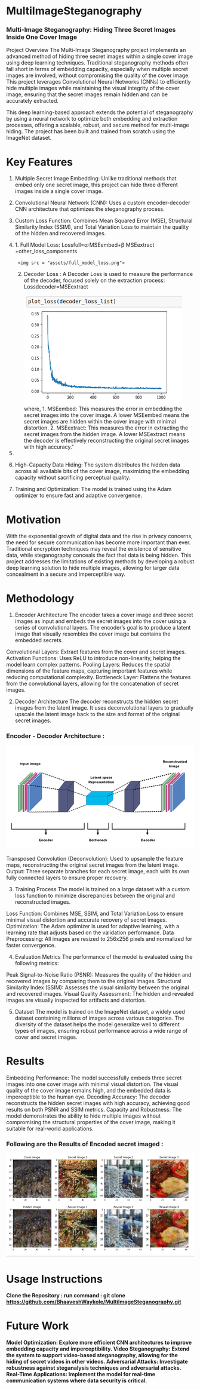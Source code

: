# MultiImageSteganography

### Multi-Image Steganography: Hiding Three Secret Images Inside One Cover Image
Project Overview
The Multi-Image Steganography project implements an advanced method of hiding three secret images within a single cover image using deep learning techniques. Traditional steganography methods often fall short in terms of embedding capacity, especially when multiple secret images are involved, without compromising the quality of the cover image. This project leverages Convolutional Neural Networks (CNNs) to efficiently hide multiple images while maintaining the visual integrity of the cover image, ensuring that the secret images remain hidden and can be accurately extracted.

This deep learning-based approach extends the potential of steganography by using a neural network to optimize both embedding and extraction processes, offering a scalable, robust, and secure method for multi-image hiding. The project has been built and trained from scratch using the ImageNet dataset.

# Key Features
1. Multiple Secret Image Embedding: Unlike traditional methods that embed only one secret image, this project can hide three different images inside a single cover image.

2. Convolutional Neural Network (CNN): Uses a custom encoder-decoder CNN architecture that optimizes the steganography process.

3. Custom Loss Function: Combines Mean Squared Error (MSE), Structural Similarity Index (SSIM), and Total Variation Loss to maintain the quality of the hidden and recovered images.
    <li>
    1. Full Model Loss:
        Lossfull​=α⋅MSEembed​+β⋅MSEextract​+other_loss_components
        
        <img src = "assets/full_model_loss.png">


    2. Decoder Loss :
        A Decoder Loss is used to measure the performance of the decoder, focused solely on the extraction process:
        Lossdecoder=MSEextract

        <img src = "assets/decoder_loss.png">
        where,
        1. MSEembed: This measures the error in embedding the secret images into the cover image. A lower MSEembed means the secret images are hidden within the cover image with minimal distortion. 
        2. MSEextract: This measures the error in extracting the secret images from the hidden image. A lower MSEextract means the decoder is effectively reconstructing the original secret images with high accuracy."
    <li>

4. High-Capacity Data Hiding: The system distributes the hidden data across all available bits of the cover image, maximizing the embedding capacity without sacrificing perceptual quality.

5. Training and Optimization: The model is trained using the Adam optimizer to ensure fast and adaptive convergence.

# Motivation
With the exponential growth of digital data and the rise in privacy concerns, the need for secure communication has become more important than ever. Traditional encryption techniques may reveal the existence of sensitive data, while steganography conceals the fact that data is being hidden. This project addresses the limitations of existing methods by developing a robust deep learning solution to hide multiple images, allowing for larger data concealment in a secure and imperceptible way.

# Methodology
1. Encoder Architecture
The encoder takes a cover image and three secret images as input and embeds the secret images into the cover using a series of convolutional layers. The encoder’s goal is to produce a latent image that visually resembles the cover image but contains the embedded secrets.

Convolutional Layers: Extract features from the cover and secret images.
Activation Functions: Uses ReLU to introduce non-linearity, helping the model learn complex patterns.
Pooling Layers: Reduces the spatial dimensions of the feature maps, capturing important features while reducing computational complexity.
Bottleneck Layer: Flattens the features from the convolutional layers, allowing for the concatenation of secret images.

2. Decoder Architecture
The decoder reconstructs the hidden secret images from the latent image. It uses deconvolutional layers to gradually upscale the latent image back to the size and format of the original secret images.

### Encoder - Decoder Architecture :
<img src="assets/1_nqzWupxC60iAH2dYrFT78Q.png">

Transposed Convolution (Deconvolution): Used to upsample the feature maps, reconstructing the original secret images from the latent image.
Output: Three separate branches for each secret image, each with its own fully connected layers to ensure proper recovery.

3. Training Process
The model is trained on a large dataset with a custom loss function to minimize discrepancies between the original and reconstructed images.

Loss Function: Combines MSE, SSIM, and Total Variation Loss to ensure minimal visual distortion and accurate recovery of secret images.
Optimization: The Adam optimizer is used for adaptive learning, with a learning rate that adjusts based on the validation performance.
Data Preprocessing: All images are resized to 256x256 pixels and normalized for faster convergence.

4. Evaluation Metrics
The performance of the model is evaluated using the following metrics:

Peak Signal-to-Noise Ratio (PSNR): Measures the quality of the hidden and recovered images by comparing them to the original images.
Structural Similarity Index (SSIM): Assesses the visual similarity between the original and recovered images.
Visual Quality Assessment: The hidden and revealed images are visually inspected for artifacts and distortion.

5. Dataset
The model is trained on the ImageNet dataset, a widely used dataset containing millions of images across various categories. The diversity of the dataset helps the model generalize well to different types of images, ensuring robust performance across a wide range of cover and secret images.

# Results
Embedding Performance: The model successfully embeds three secret images into one cover image with minimal visual distortion. The visual quality of the cover image remains high, and the embedded data is imperceptible to the human eye.
Decoding Accuracy: The decoder reconstructs the hidden secret images with high accuracy, achieving good results on both PSNR and SSIM metrics.
Capacity and Robustness: The model demonstrates the ability to hide multiple images without compromising the structural properties of the cover image, making it suitable for real-world applications.

### Following are the Results of Encoded secret imaged :
<img src = "./assets/outputs.png">

# Usage Instructions
<b> Clone the Repository : 
run command : git clone https://github.com/BhaaveshWaykole/MultiImageSteganography.git


# Future Work
Model Optimization: Explore more efficient CNN architectures to improve embedding capacity and imperceptibility.
Video Steganography: Extend the system to support video-based steganography, allowing for the hiding of secret videos in other videos.
Adversarial Attacks: Investigate robustness against steganalysis techniques and adversarial attacks.
Real-Time Applications: Implement the model for real-time communication systems where data security is critical.